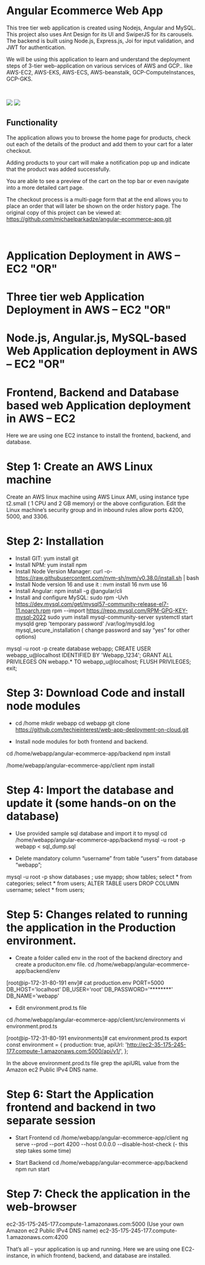 # Angular Ecommerce Web App

This tree tier web application is created using Nodejs, Angular and MySQL. This project also uses Ant Design for its UI and SwiperJS for its carousels. The backend is built using Node.js, Express.js, Joi for input validation, and JWT for authentication.

We will be using this application to learn and understand the deployment steps of 3-tier web-application on various services of AWS and GCP.. like AWS-EC2, AWS-EKS, AWS-ECS, AWS-beanstalk, GCP-ComputeInstances, GCP-GKS. 

<br/>

![](1.gif)
![](2.gif)

## Functionality

The application allows you to browse the home page for products, check out each of the details of the product and add them to your cart for a later checkout.

Adding products to your cart will make a notification pop up and indicate that the product was added successfully.

You are able to see a preview of the cart on the top bar or even navigate into a more detailed cart page.

The checkout process is a multi-page form that at the end allows you to place an order that will later be shown on the order history page.
The original copy of this project can be viewed at: https://github.com/michaelparkadze/angular-ecommerce-app.git

<br/>


# Application Deployment in AWS – EC2 "OR" 
# Three tier web Application Deployment in AWS – EC2 "OR"
# Node.js, Angular.js, MySQL-based Web Application deployment in AWS – EC2 "OR"
# Frontend, Backend and Database based web Application deployment in AWS – EC2


Here we are using one EC2 instance to install the frontend, backend, and database. 

# Step 1: Create an AWS Linux machine
Create an AWS linux machine using AWS Linux AMI, using instance type t2.small ( 1 CPU and 2 GB memory) or the above configuration. 
Edit the Linux machine’s security group and in inbound rules allow ports 4200, 5000, and 3306. 



# Step 2: Installation

-	Install GIT: yum install git
-	Install NPM: yum install npm
-	Install Node Version Manager: curl -o- https://raw.githubusercontent.com/nvm-sh/nvm/v0.38.0/install.sh | bash  
-	Install Node version 16 and use it : 
nvm install 16
nvm use 16
-	Install Angular: npm install -g @angular/cli
-	Install and configure MySQL:
sudo rpm -Uvh https://dev.mysql.com/get/mysql57-community-release-el7-11.noarch.rpm
rpm --import https://repo.mysql.com/RPM-GPG-KEY-mysql-2022
sudo yum install mysql-community-server 
systemctl start mysqld 
grep 'temporary password' /var/log/mysqld.log 
mysql_secure_installation ( change password and say “yes” for other options)

mysql -u root -p
create database webapp;
CREATE USER webapp_u@localhost IDENTIFIED BY 'Webapp_1234';
GRANT ALL PRIVILEGES ON webapp.* TO webapp_u@localhost;
FLUSH PRIVILEGES;
exit;



# Step 3: Download Code and install node modules 

-	cd /home
mkdir webapp
cd webapp
git clone https://github.com/techieinterest/web-app-deployment-on-cloud.git

-	Install node modules for both frontend and backend.

cd /home/webapp/angular-ecommerce-app/backend
npm install

/home/webapp/angular-ecommerce-app/client
npm install




# Step 4: Import the database and update it (some hands-on on the database) 

-	Use provided sample sql database and import it to mysql
cd /home/webapp/angular-ecommerce-app/backend
mysql -u root -p webapp < sql_dump.sql

-	Delete mandatory column “username” from table “users” from database “webapp”;

mysql -u root -p
show databases ;
use myapp;
show tables;
select * from categories;
select * from users;
ALTER TABLE users DROP COLUMN username; 
select * from users;




# Step 5: Changes related to running the application in the Production environment.

-	Create a folder called env in the root of the backend directory and create a produciton.env file.
cd /home/webapp/angular-ecommerce-app/backend/env

[root@ip-172-31-80-191 env]# cat production.env 
PORT=5000
DB_HOST='localhost'
DB_USER='root'
DB_PASSWORD='********'
DB_NAME='webapp'


-	Edit environment.prod.ts file

cd /home/webapp/angular-ecommerce-app/client/src/environments
vi environment.prod.ts

[root@ip-172-31-80-191 environments]# cat environment.prod.ts 
export const environment = {
        production: true,
        apiUrl: 'http://ec2-35-175-245-177.compute-1.amazonaws.com:5000/api/v1/',
};

In the above environment.prod.ts file grep the apiURL value from the Amazon ec2 Public IPv4 DNS name.





# Step 6:  Start the Application frontend and backend in two separate session

-	Start Frontend 
cd /home/webapp/angular-ecommerce-app/client
ng serve --prod --port 4200 --host 0.0.0.0 --disable-host-check         (-  this step takes some time)

-	Start Backend 
cd /home/webapp/angular-ecommerce-app/backend
npm run start





# Step 7: Check the application in the web-browser


ec2-35-175-245-177.compute-1.amazonaws.com:5000   (Use your own Amazon ec2 Public IPv4 DNS name) 
ec2-35-175-245-177.compute-1.amazonaws.com:4200


That’s all – your application is up and running. 
Here we are using one EC2- instance, in which frontend, backend, and database are installed. 





